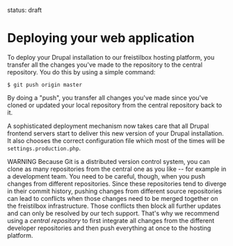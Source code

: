 status: draft

# Deploying your web application

To deploy your Drupal installation to our freistilbox hosting platform, you transfer all the changes you've made to the repository to the central repository. You do this by using a simple command:

    $ git push origin master

By doing a "push", you transfer all changes you've made since you've cloned or updated your local repository from the central repository back to it.

A sophisticated deployment mechanism now takes care that all Drupal frontend servers start to deliver this new version of your Drupal installation. It also chooses the correct configuration file which most of the times will be `settings.production.php`.

<span class="label warning">WARNING</span> Because Git is a distributed version control system, you can clone as many repositories from the central one as you like -- for example in a development team. You need to be careful, though, when you push changes from different repositories. Since these repositories tend to diverge in their commit history, pushing changes from different source repositories can lead to conflicts when those changes need to be merged together on the freistilbox infrastructure. Those conflicts then block all further updates and can only be resolved by our tech support. That's why we recommend using a _central repository_ to first integrate all changes from the different developer repositories and then push everything at once to the hosting platform.
